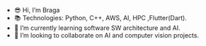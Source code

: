 - :sunglasses: Hi, I’m Braga
- :books: Technologies: Python, C++, AWS, AI, HPC ,Flutter(Dart).
- 🌱 I’m currently learning software SW architecture and AI.
- 💞️ I’m looking to collaborate on AI and computer vision projects.

<!---
LucasCMFBraga/LucasCMFBraga is a ✨ special ✨ repository because its `README.md` (this file) appears on your GitHub profile.
You can click the Preview link to take a look at your changes.
--->
